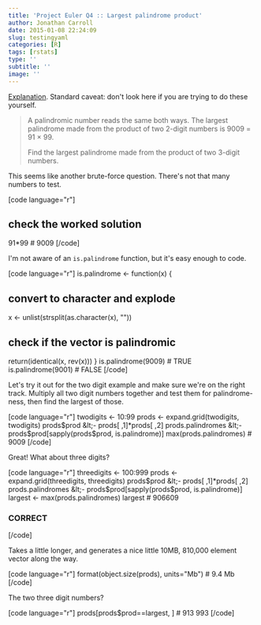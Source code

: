 ```yaml
---
title: 'Project Euler Q4 :: Largest palindrome product'
author: Jonathan Carroll
date: 2015-01-08 22:24:09
slug: testingyaml
categories: [R]
tags: [rstats]
type: ''
subtitle: ''
image: ''
---
```

<a title="Project Euler" href="http://jcarroll.com.au/2015/01/code/project-euler/" target="_blank">Explanation</a>.&nbsp;Standard caveat: don't look here if you are trying to do these yourself.
<blockquote>A palindromic number reads the same both ways. The largest palindrome made from the product of two 2-digit numbers is 9009 = 91 × 99.

Find the largest palindrome made from the product of two 3-digit numbers.</blockquote>

This seems like another brute-force question. There's not that many numbers to test.

[code language="r"]
## check the worked solution
91*99 # 9009
[/code]

I'm not aware of an <code>is.palindrome</code> function, but it's easy enough to code.

[code language="r"]
is.palindrome &lt;- function(x) {
   ## convert to character and explode
   x &lt;- unlist(strsplit(as.character(x), &quot;&quot;))
   ## check if the vector is palindromic
   return(identical(x, rev(x)))
}
is.palindrome(9009) # TRUE
is.palindrome(9001) # FALSE
[/code]

Let's try it out for the two digit example and make sure we're on the right track. Multiply all two digit numbers together and test them for palindrome-ness, then find the largest of those.

[code language="r"]
twodigits &lt;- 10:99
prods &lt;- expand.grid(twodigits, twodigits)
prods$prod &lt;- prods[ ,1]*prods[ ,2]
prods.palindromes &lt;- prods$prod[sapply(prods$prod, is.palindrome)]
max(prods.palindromes) # 9009
[/code]

Great! What about three digits?

[code language="r"]
threedigits &lt;- 100:999
prods &lt;- expand.grid(threedigits, threedigits)
prods$prod &lt;- prods[ ,1]*prods[ ,2]
prods.palindromes &lt;- prods$prod[sapply(prods$prod, is.palindrome)]
largest &lt;- max(prods.palindromes)
largest # 906609

### CORRECT

[/code]

Takes a little longer, and generates a nice little 10MB, 810,000 element vector along the way.

[code language="r"]
format(object.size(prods), units=&quot;Mb&quot;) # 9.4 Mb
[/code]

The two three digit numbers?

[code language="r"]
prods[prods$prod==largest, ] # 913 993
[/code]